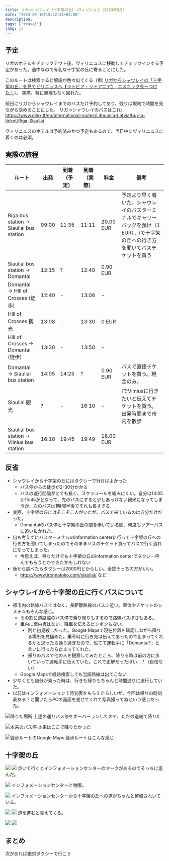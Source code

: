 ```yaml
---
title: リガ→シャウレイ（十字架の丘）→ヴィリニュス（2023年5月）
date: "2023-05-16T15:42:51+03:00"
description:
tags: ["travel"]
lang: ja
---
```


## 予定
リガのホテルをチェックアウト後、ヴィリニュスに移動してチェックインする予定があった。道中なので有名な十字架の丘に寄ることにした。

このルートは検索すると解説が色々出てくる（例: [リガからシャウレイの「十字架の丘」を見てビリニュスへ【ラトビア・リトアニア】, エスニック見ーつけた！](https://search-ethnic.com/riga-vilnius)）。
実際、特に無理もなく回れた。

前日にリガからシャウレイまでのバスだけ予約してあり、残りは現地で時間を見ながら決めることにした。
リガ→シャウレイのバスはこれ: https://www.ollex.lt/en/international-routes/Lithuania-Latvia/buy-a-ticket/Riga-Siauliai

ヴィリニュスのホテルは予約済みかつ予定もあるので、当日中にヴィリニュスに着くのは必須。

## 実際の旅程

| ルート | 出発 | 到着（予定） | 到着（実際） | 料金 | 備考 |
| --- | --- | --- | --- | --- | --- |
| Riga bus station → Siauliai bus station | 09:00 | 11:35 | 11:11 | 20.00 EUR | 予定より早く着いた。シャウレイのバスターミナルでキャリーバッグを預け（1 EUR）、ℹ️で十字架の丘への行き方を聞いてバスチケットを買う |
| Siauliai bus station → Domantai | 12:15 | ? | 12:40 | 0.90 EUR |
| Domantai → Hill of Crosses (徒歩) | 12:40 | - | 13:08 | - | |
| Hill of Crosses 観光 | 13:08 | - | 13:30  | 0 EUR |  |
| Hill of Crosses → Domantai (徒歩) | 13:30 | - | 13:50 | - | |
| Domantai → Siauliai bus station | 14:05 | 14:25 | ? | 0.90 EUR | バスで直接チケットを買う。現金のみ。 |
| Siauliai 観光 | ? | - | 16:10 | - | ℹ️でVilniusに行きたいと伝えてチケットを買う。出発時間まで市内を散歩 |
| Siauliai bus station → Vilnius bus station | 16:10 | 19:45 | 19:49 | 18.00 EUR |  |

## 反省
* シャウレイから十字架の丘にはタクシーで行けばよかった
    * バス停からの徒歩が2-30分かかる
    * バスの運行間隔がとても長く、スケジュールを組みにくい。自分は14:05か15:45かとなって、先のバスにすると少しあっけない観光になってしまうが、次のバスは1時間半後でそれも長すぎる
* 実際、十字架の丘にはそこそこ人がいたが、バスで来ているのは自分だけだった。
    * Domantaiのバス停と十字架の丘の間を歩いている間、何度もツアーバスに追い抜かれた。
* 何も考えずにバスターミナルのinformation centerに行って十字架の丘への行き方を聞いてしまったのでそのままバスのチケット買ってバスで行く流れになってしまった。
    * 今思えば、帰りだけでも十字架の丘のinformation centerでタクシー呼んでもらうとかできたかもしれない
* 後から調べたらタクシーは2000円とからしい。全然そっちの方がいい。
    * https://www.ironnatoko.com/siauliai/ など

## シャウレイから十字架の丘に行くバスについて
* 都市内の路線バスではなく、長距離路線のバスに近い。車体やチケットのシステムもそんな感じ。
    * その割に道路脇のバス停で乗り降りもするので路線バスぽさもある。
    * 車内に案内板はない。降車を伝えるピンポンもない。
        * 割と初見殺しだった。Google Mapsで現在位置を確認しながら降りる場所を見極めた。乗車時に行き先は伝えてあったので止まってくれるかと思ったら通り過ぎたので、慌てて運転手に「Domantai?」と言いに行ったら止まってくれた。
        * 帰りのバスで他の人を観察してみたところ、降りる時は前の方に歩いていって運転手に伝えていた。これで正解だったぽい…？（自信ない）
    * Google Mapsで経路検索しても当該路線は出てこない
* 少なくとも自分が乗った時は、行きも帰りもちゃんと時間通りに運行していた。
* 以前はインフォメーションで時刻表をもらえたらしいが、今回は帰りの時刻表ある？と聞いたらPCの画面を見せてくれて写真撮ってねという感じだった。

![降りた場所](./images/PXL_20230516_094010036.jpg)
上述の通りバス停をオーバーランしたので、ただの道端で降りた

![本来のバス停](./images/PXL_20230516_094500279.jpg)
本来はここで降りたかった

![徒歩ルートのGoogle Maps](./images//Screenshot_20230516-233712_cropped.png)
徒歩ルートはこんな感じ

## 十字架の丘
![](./images/PXL_20230516_095926140.jpg)
![](./images/PXL_20230516_100010988.MP.jpg)
歩いて行くとインフォメーションセンターのマークがあるのでそっちに進んだ。

![](./images/PXL_20230516_100142783.MP.jpg)
インフォメーションセンターと物販。

![](./images/PXL_20230516_100309400.jpg)
インフォメーションセンターから十字架の丘への道がちゃんと整備されいている。

![](./images/PXL_20230516_100737376.jpg)
![](./images/PXL_20230516_100855083.jpg)
道を進むと見えてくる。

![](./images/PXL_20230516_101004210.jpg)
![](./images/PXL_20230516_101009032.jpg)

## まとめ
次があれば絶対タクシーで行こう
